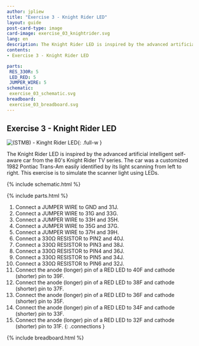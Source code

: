 ```yaml
---
author: jpliew
title: "Exercise 3 - Knight Rider LED"
layout: guide
post-card-type: image
card-image: exercise_03_knightrider.svg
lang: en
description: The Knight Rider LED is inspired by the advanced artificial intelligent self-aware car from the 80's Knight Rider TV series. The car was a customized 1982 Pontiac Trans-Am easily identified by its light scanning from left to right. This exercise is to simulate the scanner light using LEDs.
contents:
- Exercise 3 - Knight Rider LED

parts:
 RES_330R: 5
 LED_RED: 5
 JUMPER_WIRE: 5
schematic:
 exercise_03_schematic.svg
breadboard:
 exercise_03_breadboard.svg
---
```

## Exercise 3 - Knight Rider LED

![(STMB) - Kinght Rider LED](img/exercise_03_knightrider.svg){: .full-w }

The Knight Rider LED is inspired by the advanced artificial intelligent self-aware car from the 80's Knight Rider TV series. The car was a customized 1982 Pontiac Trans-Am easily identified by its light scanning from left to right. This exercise is to simulate the scanner light using LEDs. 

{% include schematic.html %}

{% include parts.html %}

1. Connect a JUMPER WIRE to GND and 31J.
2. Connect a JUMPER WIRE to 31G and 33G.
3. Connect a JUMPER WIRE to 33H and 35H.
4. Connect a JUMPER WIRE to 35G and 37G.
5. Connect a JUMPER WIRE to 37H and 39H.
6. Connect a 330Ω RESISTOR to PIN2 and 40J.
7. Connect a 330Ω RESISTOR to PIN3 and 38J.
8. Connect a 330Ω RESISTOR to PIN4 and 36J.
9. Connect a 330Ω RESISTOR to PIN5 and 34J.
10. Connect a 330Ω RESISTOR to PIN6 and 32J.
11. Connect the anode (longer) pin of a RED LED to 40F and cathode (shorter) pin to 39F.
12. Connect the anode (longer) pin of a RED LED to 38F and cathode (shorter) pin to 37F.
13. Connect the anode (longer) pin of a RED LED to 36F and cathode (shorter) pin to 35F.
14. Connect the anode (longer) pin of a RED LED to 34F and cathode (shorter) pin to 33F.
15. Connect the anode (longer) pin of a RED LED to 32F and cathode (shorter) pin to 31F.
{: .connections }

{% include breadboard.html %}
